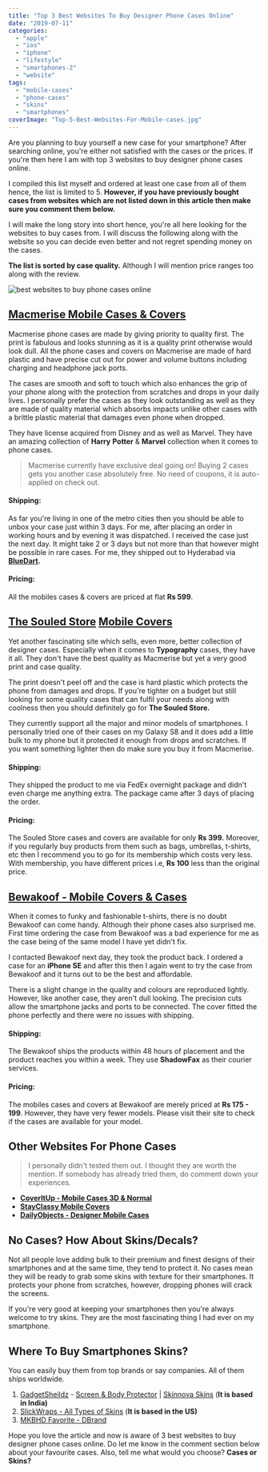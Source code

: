 ```yaml
---
title: "Top 3 Best Websites To Buy Designer Phone Cases Online"
date: "2019-07-11"
categories: 
  - "apple"
  - "ios"
  - "iphone"
  - "lifestyle"
  - "smartphones-2"
  - "website"
tags: 
  - "mobile-cases"
  - "phone-cases"
  - "skins"
  - "smartphones"
coverImage: "Top-5-Best-Websites-For-Mobile-cases.jpg"
---
```


Are you planning to buy yourself a new case for your smartphone? After searching online, you're either not satisfied with the cases or the prices. If you're then here I am with top 3 websites to buy designer phone cases online.

I compiled this list myself and ordered at least one case from all of them hence, the list is limited to 5. **However, if you have previously bought cases from websites which are not listed down in this article then make sure you comment them below.**

I will make the long story into short hence, you're all here looking for the websites to buy cases from. I will discuss the following along with the website so you can decide even better and not regret spending money on the cases.

**The list is sorted by case quality.** Although I will mention price ranges too along with the review.

![best websites to buy phone cases online](/posts/2019/07/images/Top-5-Best-Websites-For-Mobile-cases-1024x682.jpg)

## **[Macmerise Mobile Cases & Covers](https://www.macmerise.com/pages/phone-cases)**

Macmerise phone cases are made by giving priority to quality first. The print is fabulous and looks stunning as it is a quality print otherwise would look dull. All the phone cases and covers on Macmerise are made of hard plastic and have precise cut out for power and volume buttons including charging and headphone jack ports.

The cases are smooth and soft to touch which also enhances the grip of your phone along with the protection from scratches and drops in your daily lives. I personally prefer the cases as they look outstanding as well as they are made of quality material which absorbs impacts unlike other cases with a brittle plastic material that damages even phone when dropped.

They have license acquired from Disney and as well as Marvel. They have an amazing collection of **Harry** **Potter** & **Marvel** collection when it comes to phone cases.

> Macmerise currently have exclusive deal going on! Buying 2 cases gets you another case absolutely free. No need of coupons, it is auto-applied on check out.

#### **Shipping:**

As far you're living in one of the metro cities then you should be able to unbox your case just within 3 days. For me, after placing an order in working hours and by evening it was dispatched. I received the case just the next day. It might take 2 or 3 days but not more than that however might be possible in rare cases. For me, they shipped out to Hyderabad via **[BlueDart](https://sastaeinstein.com/2018/05/top-3-courier-services-in-india-with-amazing-speed-and-service.html).**

#### **Pricing:**

All the mobiles cases & covers are priced at flat **Rs 599**.

## **[The Souled Store](https://www.thesouledstore.com/mobile-covers)** [](https://www.thesouledstore.com/mobile-covers) **[Mobile Covers](https://www.thesouledstore.com/mobile-covers)**

Yet another fascinating site which sells, even more, better collection of designer cases. Especially when it comes to **Typography** cases, they have it all. They don't have the best quality as Macmerise but yet a very good print and case quality.

The print doesn't peel off and the case is hard plastic which protects the phone from damages and drops. If you're tighter on a budget but still looking for some quality cases that can fulfil your needs along with coolness then you should definitely go for **The Souled Store.**

They currently support all the major and minor models of smartphones. I personally tried one of their cases on my Galaxy S8 and it does add a little bulk to my phone but it protected it enough from drops and scratches. If you want something lighter then do make sure you buy it from Macmerise.

#### **Shipping:**

They shipped the product to me via FedEx overnight package and didn't even charge me anything extra. The package came after 3 days of placing the order.

#### **Pricing**:

The Souled Store cases and covers are available for only **Rs 399.** Moreover, if you regularly buy products from them such as bags, umbrellas, t-shirts, etc then I recommend you to go for its membership which costs very less. With membership, you have different prices i.e, **Rs 100** less than the original price.

## **[Bewakoof - Mobile Covers & Cases](https://www.bewakoof.com/mobile-covers-india)**

When it comes to funky and fashionable t-shirts, there is no doubt Bewakoof can come handy. Although their phone cases also surprised me. First time ordering the case from Bewakoof was a bad experience for me as the case being of the same model I have yet didn't fix.

I contacted Bewakoof next day, they took the product back. I ordered a case for an **iPhone SE** and after this then I again went to try the case from Bewakoof and it turns out to be the best and affordable.

There is a slight change in the quality and colours are reproduced lightly. However, like another case, they aren't dull looking. The precision cuts allow the smartphone jacks and ports to be connected. The cover fitted the phone perfectly and there were no issues with shipping.

#### **Shipping**:

The Bewakoof ships the products within 48 hours of placement and the product reaches you within a week. They use **ShadowFax** as their courier services.

#### **Pricing:**

The mobiles cases and covers at Bewakoof are merely priced at **Rs 175 - 199**. However, they have very fewer models. Please visit their site to check if the cases are available for your model.

## **Other Websites For Phone Cases**

> I personally didn't tested them out. I thought they are worth the mention. If somebody has already tried them, do comment down your experiences.

- **[CoverItUp - Mobile Cases 3D & Normal](https://www.coveritup.in/real-3d-cases/)**
- [**StayClassy Mobile Covers**](https://stayclassy.in/)
- **[DailyObjects - Designer Mobile Cases](https://www.dailyobjects.com/designer-cases)**

## No Cases? How About Skins/Decals?

Not all people love adding bulk to their premium and finest designs of their smartphones and at the same time, they tend to protect it. No cases mean they will be ready to grab some skins with texture for their smartphones. It protects your phone from scratches, however, dropping phones will crack the screens.

If you're very good at keeping your smartphones then you're always welcome to try skins. They are the most fascinating thing I had ever on my smartphone.

## Where To Buy Smartphones Skins?

You can easily buy them from top brands or say companies. All of them ships worldwide.

1. [GadgetSheildz](https://www.gadgetshieldz.com/?currency=INR) - [Screen & Body Protector](https://sastaeinstein.com/2018/12/gadgetshieldz-screen-protectors-review.html) | [Skinnova Skins](https://sastaeinstein.com/2018/12/gadgetshieldz-skinnova-skins-review.html) (**It is based in India)**
2. [SlickWraps - All Types of Skins](https://www.slickwraps.com/) (**It is based in the US)**
3. [MKBHD Favorite - DBrand](https://dbrand.com/)

Hope you love the article and now is aware of 3 best websites to buy designer phone cases online. Do let me know in the comment section below about your favourite cases. Also, tell me what would you choose? **Cases or Skins?**
